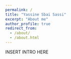 ```yaml
---
permalink: /
title: "Yassine Sbai Sassi"
excerpt: "About me"
author_profile: true
redirect_from: 
  - /about/
  - /about.html
---
```


INSERT INTRO HERE

